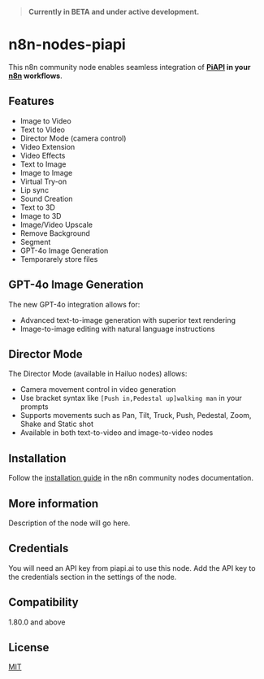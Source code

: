 > **Currently in BETA and under active development.**

# n8n-nodes-piapi

This n8n community node enables seamless integration of **[PiAPI](https://piapi.ai/workspace?via=valics) in your [n8n](https://n8n.io) workflows**.

## Features

- Image to Video
- Text to Video
- Director Mode (camera control)
- Video Extension
- Video Effects
- Text to Image
- Image to Image
- Virtual Try-on
- Lip sync
- Sound Creation
- Text to 3D
- Image to 3D
- Image/Video Upscale
- Remove Background
- Segment
- GPT-4o Image Generation
- Temporarely store files

## GPT-4o Image Generation

The new GPT-4o integration allows for:
- Advanced text-to-image generation with superior text rendering
- Image-to-image editing with natural language instructions

## Director Mode

The Director Mode (available in Hailuo nodes) allows:
- Camera movement control in video generation
- Use bracket syntax like `[Push in,Pedestal up]walking man` in your prompts
- Supports movements such as Pan, Tilt, Truck, Push, Pedestal, Zoom, Shake and Static shot
- Available in both text-to-video and image-to-video nodes

## Installation

Follow the [installation guide](https://docs.n8n.io/integrations/community-nodes/installation/) in the n8n community nodes documentation.

## More information

Description of the node will go here.

## Credentials

You will need an API key from piapi.ai to use this node. Add the API key to the credentials section in the settings of the node.

## Compatibility

1.80.0 and above

## License

[MIT](https://github.com/n8n-io/n8n-nodes-piapi/blob/master/LICENSE.md)
